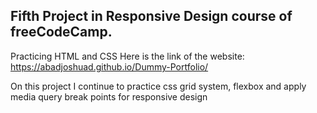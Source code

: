 ## Fifth Project in Responsive Design course of freeCodeCamp.
Practicing HTML and CSS Here is the link of the website: https://abadjoshuad.github.io/Dummy-Portfolio/

On this project I continue to practice css grid system, flexbox and apply media query break points for responsive design
